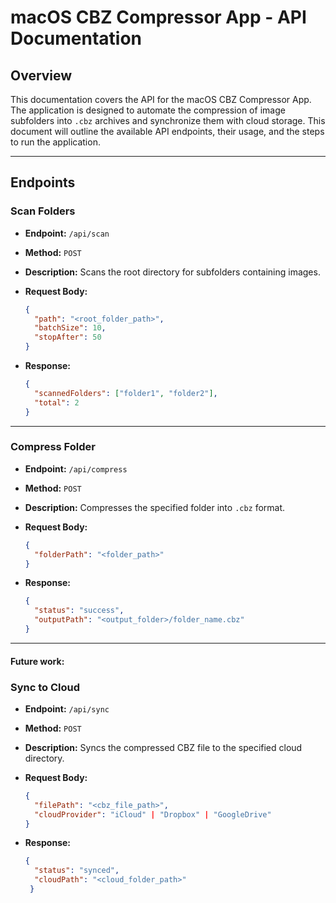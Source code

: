 # macOS CBZ Compressor App - API Documentation

## Overview

This documentation covers the API for the macOS CBZ Compressor App. The application is designed to automate the compression of image subfolders into `.cbz` archives and synchronize them with cloud storage. This document will outline the available API endpoints, their usage, and the steps to run the application.

---

## Endpoints

### **Scan Folders**

* **Endpoint:** `/api/scan`
* **Method:** `POST`
* **Description:** Scans the root directory for subfolders containing images.
* **Request Body:**

  ```json
  {
    "path": "<root_folder_path>",
    "batchSize": 10,
    "stopAfter": 50
  }
  ```
* **Response:**

  ```json
  {
    "scannedFolders": ["folder1", "folder2"],
    "total": 2
  }
  ```

---

### **Compress Folder**

* **Endpoint:** `/api/compress`
* **Method:** `POST`
* **Description:** Compresses the specified folder into `.cbz` format.
* **Request Body:**

  ```json
  {
    "folderPath": "<folder_path>"
  }
  ```
* **Response:**

  ```json
  {
    "status": "success",
    "outputPath": "<output_folder>/folder_name.cbz"
  }
  ```

---
#### Future work: ####
### **Sync to Cloud**

* **Endpoint:** `/api/sync`
* **Method:** `POST`
* **Description:** Syncs the compressed CBZ file to the specified cloud directory.
* **Request Body:**

  ```json
  {
    "filePath": "<cbz_file_path>",
    "cloudProvider": "iCloud" | "Dropbox" | "GoogleDrive"
  }
  ```
* **Response:**

  ```json
  {
    "status": "synced",
    "cloudPath": "<cloud_folder_path>"
   } 

